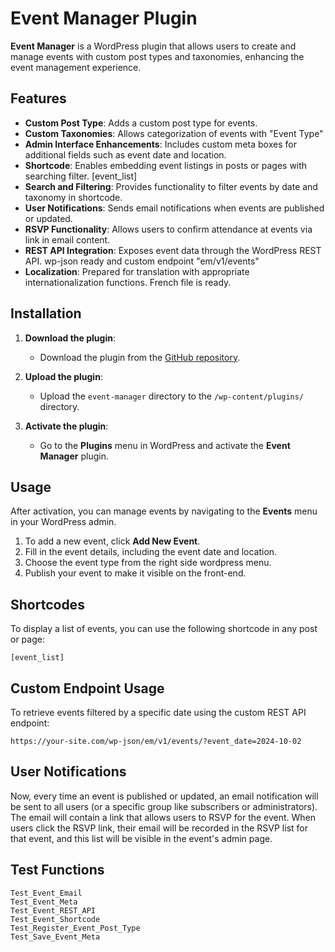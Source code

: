 # Event Manager Plugin

**Event Manager** is a WordPress plugin that allows users to create and manage events with custom post types and taxonomies, enhancing the event management experience.

## Features

-   **Custom Post Type**: Adds a custom post type for events.
-   **Custom Taxonomies**: Allows categorization of events with "Event Type"
-   **Admin Interface Enhancements**: Includes custom meta boxes for additional fields such as event date and location.
-   **Shortcode**: Enables embedding event listings in posts or pages with searching filter. [event_list]
-   **Search and Filtering**: Provides functionality to filter events by date and taxonomy in shortcode.
-   **User Notifications**: Sends email notifications when events are published or updated.
-   **RSVP Functionality**: Allows users to confirm attendance at events via link in email content.
-   **REST API Integration**: Exposes event data through the WordPress REST API. wp-json ready and custom endpoint "em/v1/events"
-   **Localization**: Prepared for translation with appropriate internationalization functions. French file is ready.

## Installation

1. **Download the plugin**:

    - Download the plugin from the [GitHub repository](https://github.com/atashinbar/event-manager).

2. **Upload the plugin**:

    - Upload the `event-manager` directory to the `/wp-content/plugins/` directory.

3. **Activate the plugin**:
    - Go to the **Plugins** menu in WordPress and activate the **Event Manager** plugin.

## Usage

After activation, you can manage events by navigating to the **Events** menu in your WordPress admin.

1. To add a new event, click **Add New Event**.
2. Fill in the event details, including the event date and location.
3. Choose the event type from the right side wordpress menu.
4. Publish your event to make it visible on the front-end.

## Shortcodes

To display a list of events, you can use the following shortcode in any post or page:

```plaintext
[event_list]
```

## Custom Endpoint Usage

To retrieve events filtered by a specific date using the custom REST API endpoint:

```plaintext
https://your-site.com/wp-json/em/v1/events/?event_date=2024-10-02
```

## User Notifications

Now, every time an event is published or updated, an email notification will be sent to all users (or a specific group like subscribers or administrators). The email will contain a link that allows users to RSVP for the event. When users click the RSVP link, their email will be recorded in the RSVP list for that event, and this list will be visible in the event's admin page.

## Test Functions

```plaintext
Test_Event_Email
Test_Event_Meta
Test_Event_REST_API
Test_Event_Shortcode
Test_Register_Event_Post_Type
Test_Save_Event_Meta
```
